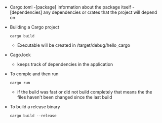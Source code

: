 
* Cargo.toml
     -[package] information about the package itself 
     -[dependencies] any dependencies or crates that the project will depend on 


* Building a Cargo project 
    ```
    cargo build
    ```
    * Executable will be created in /target/debug/hello_cargo

* Cago.lock 
    - keeps track of dependencies in the application

* To comple and then run 
    ```
    cargo run
    ```
    - if the build was fast or did not build completely that means the the files haven't been changed since the last build

* To build a release binary 
    ```
    cargo build --release 
    ```

